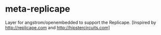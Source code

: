 meta-replicape
==============

Layer for angstrom/openembedded to support the Replicape. [Inspired by http://replicape.com and http://hipstercircuits.com]
